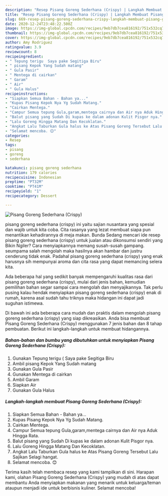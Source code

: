 ```yaml
---
description: "Resep Pisang Goreng Sederhana (Crispy) | Langkah Membuat Pisang Goreng Sederhana (Crispy) Yang Lezat Sekali"
title: "Resep Pisang Goreng Sederhana (Crispy) | Langkah Membuat Pisang Goreng Sederhana (Crispy) Yang Lezat Sekali"
slug: 669-resep-pisang-goreng-sederhana-crispy-langkah-membuat-pisang-goreng-sederhana-crispy-yang-lezat-sekali
date: 2020-12-24T23:48:22.500Z
image: https://img-global.cpcdn.com/recipes/9eb7db7cea816192/751x532cq70/pisang-goreng-sederhana-crispy-foto-resep-utama.jpg
thumbnail: https://img-global.cpcdn.com/recipes/9eb7db7cea816192/751x532cq70/pisang-goreng-sederhana-crispy-foto-resep-utama.jpg
cover: https://img-global.cpcdn.com/recipes/9eb7db7cea816192/751x532cq70/pisang-goreng-sederhana-crispy-foto-resep-utama.jpg
author: Amy Rodriguez
ratingvalue: 3.9
reviewcount: 8
recipeingredient:
- " Tepung terigu  Saya pake Segitiga Biru"
- " pisang Kepok Yang Sudah matang"
- " Gula Pasir"
- " Mentega di cairkan"
- " Garam"
- " Air"
- " Gula Halus"
recipeinstructions:
- "Siapkan Semua Bahan - Bahan ya..."
- "Kupas Pisang Kepok Nya Yg Sudah Matang."
- "Cairkan Mentega."
- "Campur Semua tepung Gula,garam,mentega cairnya dan Air nya Aduk Hingga Rata."
- "Balut pisang yang Sudah Di kupas ke dalam adonan Kulit Pisgor nya."
- "Lalu Goreng Hingga Matang Dan Kecoklatan."
- "Angkat Lalu Taburkan Gula halus ke Atas Pisang Goreng Tersebut Lalu Sajikan Selagi hangat."
- "Selamat mencoba. 😊"
categories:
- Resep
tags:
- pisang
- goreng
- sederhana

katakunci: pisang goreng sederhana 
nutrition: 179 calories
recipecuisine: Indonesian
preptime: "PT32M"
cooktime: "PT41M"
recipeyield: "1"
recipecategory: Dessert

---
```



![Pisang Goreng Sederhana (Crispy)](https://img-global.cpcdn.com/recipes/9eb7db7cea816192/751x532cq70/pisang-goreng-sederhana-crispy-foto-resep-utama.jpg)


pisang goreng sederhana (crispy) ini yaitu sajian nusantara yang spesial dan wajib untuk kita coba. Cita rasanya yang lezat membuat siapa pun menantikan kehadirannya di meja makan.
Bunda Sedang mencari ide resep pisang goreng sederhana (crispy) untuk jualan atau dikonsumsi sendiri yang Bikin Ngiler? Cara menyiapkannya memang susah-susah gampang. seumpama salah mengolah maka hasilnya akan hambar dan justru cenderung tidak enak. Padahal pisang goreng sederhana (crispy) yang enak harusnya sih mempunyai aroma dan cita rasa yang dapat memancing selera kita.



Ada beberapa hal yang sedikit banyak mempengaruhi kualitas rasa dari pisang goreng sederhana (crispy), mulai dari jenis bahan, kemudian pemilihan bahan segar sampai cara mengolah dan menyajikannya. Tak perlu pusing kalau hendak menyiapkan pisang goreng sederhana (crispy) enak di rumah, karena asal sudah tahu triknya maka hidangan ini dapat jadi suguhan istimewa.


Di bawah ini ada beberapa cara mudah dan praktis dalam mengolah pisang goreng sederhana (crispy) yang siap dikreasikan. Anda bisa membuat Pisang Goreng Sederhana (Crispy) menggunakan 7 jenis bahan dan 8 tahap pembuatan. Berikut ini langkah-langkah untuk membuat hidangannya.

<!--inarticleads1-->

##### Bahan-bahan dan bumbu yang dibutuhkan untuk menyiapkan Pisang Goreng Sederhana (Crispy):

1. Gunakan  Tepung terigu ( Saya pake Segitiga Biru
1. Ambil  pisang Kepok Yang Sudah matang
1. Gunakan  Gula Pasir
1. Gunakan  Mentega di cairkan
1. Ambil  Garam
1. Siapkan  Air
1. Gunakan  Gula Halus




<!--inarticleads2-->

##### Langkah-langkah membuat Pisang Goreng Sederhana (Crispy):

1. Siapkan Semua Bahan - Bahan ya...
1. Kupas Pisang Kepok Nya Yg Sudah Matang.
1. Cairkan Mentega.
1. Campur Semua tepung Gula,garam,mentega cairnya dan Air nya Aduk Hingga Rata.
1. Balut pisang yang Sudah Di kupas ke dalam adonan Kulit Pisgor nya.
1. Lalu Goreng Hingga Matang Dan Kecoklatan.
1. Angkat Lalu Taburkan Gula halus ke Atas Pisang Goreng Tersebut Lalu Sajikan Selagi hangat.
1. Selamat mencoba. 😊




Terima kasih telah membaca resep yang kami tampilkan di sini. Harapan kami, olahan Pisang Goreng Sederhana (Crispy) yang mudah di atas dapat membantu Anda menyiapkan makanan yang menarik untuk keluarga/teman ataupun menjadi ide untuk berbisnis kuliner. Selamat mencoba!
